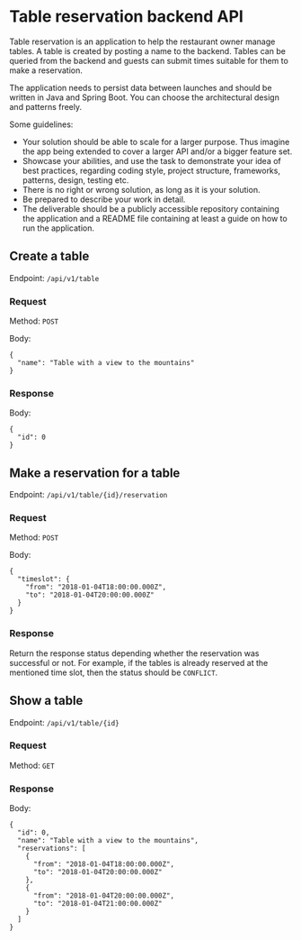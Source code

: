 # Table reservation backend API

Table reservation is an application to help the restaurant owner manage tables. A table is created by posting a name to
the backend. Tables can be queried from the backend and guests can submit times suitable for them to make a reservation.

The application needs to persist data between launches and should be written in Java and Spring Boot. You can choose the
architectural design and patterns freely.

Some guidelines:
- Your solution should be able to scale for a larger purpose. Thus imagine the app being extended to cover a larger API
 and/or a bigger feature set.
- Showcase your abilities, and use the task to demonstrate your idea of best practices, regarding coding style, project
 structure, frameworks, patterns, design, testing etc.
- There is no right or wrong solution, as long as it is your solution.
- Be prepared to describe your work in detail.
- The deliverable should be a publicly accessible repository containing the application and a README file containing at least a guide on how to run the application.

## Create a table

Endpoint: `/api/v1/table`

### Request

Method: `POST`

Body:

```
{
  "name": "Table with a view to the mountains"
}
```

### Response

Body:
```
{
  "id": 0
}
```

## Make a reservation for a table

Endpoint: `/api/v1/table/{id}/reservation`

### Request

Method: `POST`

Body:

```
{
  "timeslot": {
    "from": "2018-01-04T18:00:00.000Z",
    "to": "2018-01-04T20:00:00.000Z"
  } 
}
```

### Response

Return the response status depending whether the reservation was successful or not. For example, if the tables is
already reserved at the mentioned time slot, then the status should be `CONFLICT`.

## Show a table

Endpoint: `/api/v1/table/{id}`

### Request

Method: `GET`

### Response

Body:
```
{
  "id": 0,
  "name": "Table with a view to the mountains",
  "reservations": [
    {
      "from": "2018-01-04T18:00:00.000Z",
      "to": "2018-01-04T20:00:00.000Z"
    },
    {
      "from": "2018-01-04T20:00:00.000Z",
      "to": "2018-01-04T21:00:00.000Z"
    }
  ]
}
```
